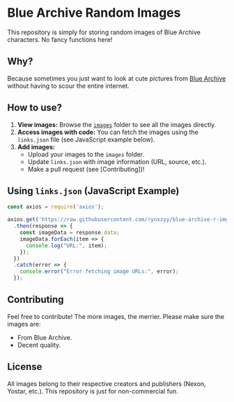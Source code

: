 # Blue Archive Random Images

This repository is simply for storing random images of Blue Archive characters. No fancy functions here!

## Why?

Because sometimes you just want to look at cute pictures from [Blue Archive](https://bluearchive.nexon.com/) without having to scour the entire internet.

## How to use?

1.  **View images:** Browse the [`images`](./images) folder to see all the images directly.
2.  **Access images with code:** You can fetch the images using the `links.json` file (see JavaScript example below).
3.  **Add images:**
    *   Upload your images to the `images` folder.
    *   Update `links.json` with image information (URL, source, etc.).
    *   Make a pull request (see [Contributing])!
## Using `links.json` (JavaScript Example)

```javascript
const axios = require('axios');

axios.get('https://raw.githubusercontent.com/rynxzyy/blue-archive-r-img/refs/heads/main/links.json')
  .then(response => {
    const imageData = response.data;
    imageData.forEach(item => {
      console.log("URL:", item);
    });
  })
  .catch(error => {
    console.error("Error fetching image URLs:", error);
  });
```

## Contributing

Feel free to contribute! The more images, the merrier. Please make sure the images are:

*   From Blue Archive.
*   Decent quality.

## License

All images belong to their respective creators and publishers (Nexon, Yostar, etc.). This repository is just for non-commercial fun.
